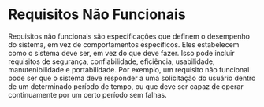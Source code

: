 # Requisitos Não Funcionais

Requisitos não funcionais são especificações que definem o desempenho do sistema, em vez de comportamentos específicos. Eles estabelecem como o sistema deve ser, em vez do que deve fazer. Isso pode incluir requisitos de segurança, confiabilidade, eficiência, usabilidade, manutenibilidade e portabilidade. Por exemplo, um requisito não funcional pode ser que o sistema deve responder a uma solicitação do usuário dentro de um determinado período de tempo, ou que deve ser capaz de operar continuamente por um certo período sem falhas.



